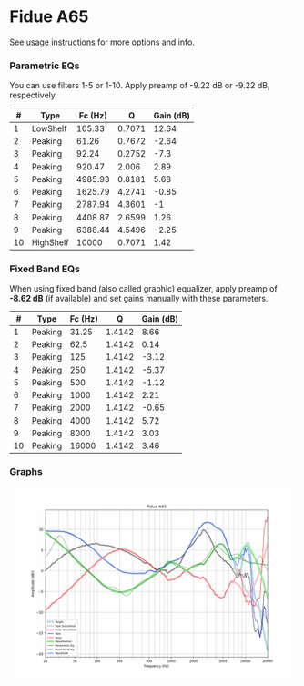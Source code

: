 # Fidue A65
See [usage instructions](https://github.com/jaakkopasanen/AutoEq#usage) for more options and info.

### Parametric EQs
You can use filters 1-5 or 1-10. Apply preamp of -9.22 dB or -9.22 dB, respectively.

|   # | Type      |   Fc (Hz) |      Q |   Gain (dB) |
|-----|-----------|-----------|--------|-------------|
|   1 | LowShelf  |    105.33 | 0.7071 |       12.64 |
|   2 | Peaking   |     61.26 | 0.7672 |       -2.64 |
|   3 | Peaking   |     92.24 | 0.2752 |       -7.3  |
|   4 | Peaking   |    920.47 | 2.006  |        2.89 |
|   5 | Peaking   |   4985.93 | 0.8181 |        5.68 |
|   6 | Peaking   |   1625.79 | 4.2741 |       -0.85 |
|   7 | Peaking   |   2787.94 | 4.3601 |       -1    |
|   8 | Peaking   |   4408.87 | 2.6599 |        1.26 |
|   9 | Peaking   |   6388.44 | 4.5496 |       -2.25 |
|  10 | HighShelf |  10000    | 0.7071 |        1.42 |

### Fixed Band EQs
When using fixed band (also called graphic) equalizer, apply preamp of **-8.62 dB** (if available) and set gains manually with these parameters.

|   # | Type    |   Fc (Hz) |      Q |   Gain (dB) |
|-----|---------|-----------|--------|-------------|
|   1 | Peaking |     31.25 | 1.4142 |        8.66 |
|   2 | Peaking |     62.5  | 1.4142 |        0.14 |
|   3 | Peaking |    125    | 1.4142 |       -3.12 |
|   4 | Peaking |    250    | 1.4142 |       -5.37 |
|   5 | Peaking |    500    | 1.4142 |       -1.12 |
|   6 | Peaking |   1000    | 1.4142 |        2.21 |
|   7 | Peaking |   2000    | 1.4142 |       -0.65 |
|   8 | Peaking |   4000    | 1.4142 |        5.72 |
|   9 | Peaking |   8000    | 1.4142 |        3.03 |
|  10 | Peaking |  16000    | 1.4142 |        3.46 |

### Graphs
![](./Fidue%20A65.png)
